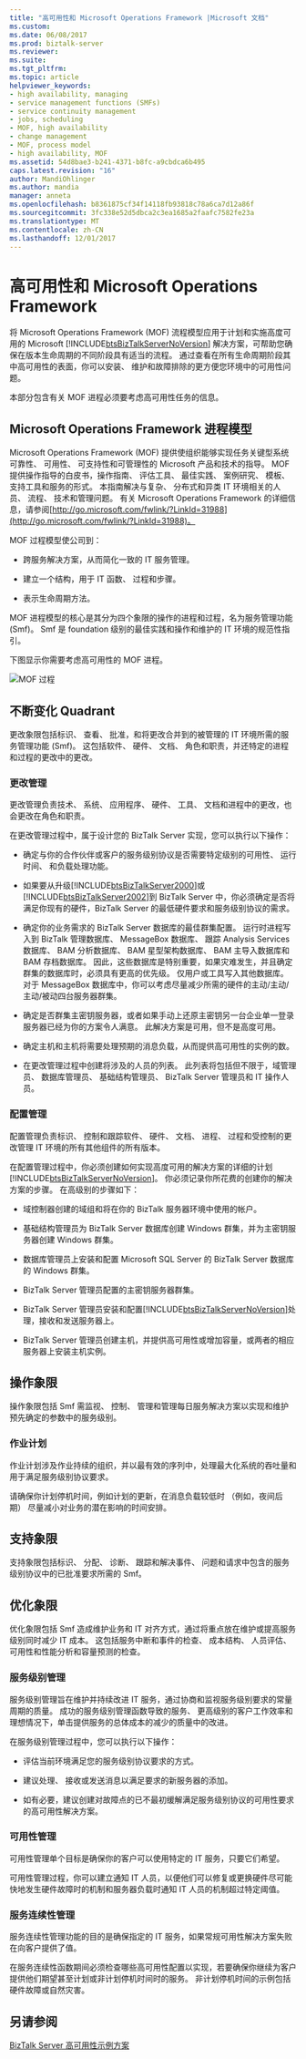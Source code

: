 ```yaml
---
title: "高可用性和 Microsoft Operations Framework |Microsoft 文档"
ms.custom: 
ms.date: 06/08/2017
ms.prod: biztalk-server
ms.reviewer: 
ms.suite: 
ms.tgt_pltfrm: 
ms.topic: article
helpviewer_keywords:
- high availability, managing
- service management functions (SMFs)
- service continuity management
- jobs, scheduling
- MOF, high availability
- change management
- MOF, process model
- high availability, MOF
ms.assetid: 54d8bae3-b241-4371-b8fc-a9cbdca6b495
caps.latest.revision: "16"
author: MandiOhlinger
ms.author: mandia
manager: anneta
ms.openlocfilehash: b8361875cf34f14118fb93818c78a6ca7d12a86f
ms.sourcegitcommit: 3fc338e52d5dbca2c3ea1685a2faafc7582fe23a
ms.translationtype: MT
ms.contentlocale: zh-CN
ms.lasthandoff: 12/01/2017
---
```

# <a name="high-availability-and-the-microsoft-operations-framework"></a>高可用性和 Microsoft Operations Framework
将 Microsoft Operations Framework (MOF) 流程模型应用于计划和实施高度可用的 Microsoft [!INCLUDE[btsBizTalkServerNoVersion](../includes/btsbiztalkservernoversion-md.md)] 解决方案，可帮助您确保在版本生命周期的不同阶段具有适当的流程。 通过查看在所有生命周期阶段其中高可用性的表面，你可以安装、 维护和故障排除的更方便您环境中的可用性问题。  
  
 本部分包含有关 MOF 进程必须要考虑高可用性任务的信息。  
  
## <a name="microsoft-operations-framework-process-model"></a>Microsoft Operations Framework 进程模型  
 Microsoft Operations Framework (MOF) 提供使组织能够实现任务关键型系统可靠性、 可用性、 可支持性和可管理性的 Microsoft 产品和技术的指导。 MOF 提供操作指导的白皮书，操作指南、 评估工具、 最佳实践、 案例研究、 模板、 支持工具和服务的形式。 本指南解决与复杂、 分布式和异类 IT 环境相关的人员、 流程、 技术和管理问题。 有关 Microsoft Operations Framework 的详细信息，请参阅[http://go.microsoft.com/fwlink/?LinkId=31988](http://go.microsoft.com/fwlink/?LinkId=31988)。  
  
 MOF 过程模型使公司到：  
  
-   跨服务解决方案，从而简化一致的 IT 服务管理。  
  
-   建立一个结构，用于 IT 函数、 过程和步骤。  
  
-   表示生命周期方法。  
  
 MOF 进程模型的核心是其分为四个象限的操作的进程和过程，名为服务管理功能 (Smf)。 Smf 是 foundation 级别的最佳实践和操作和维护的 IT 环境的规范性指引。  
  
 下图显示你需要考虑高可用性的 MOF 进程。  
  
 ![MOF 过程](../core/media/tdi-highava-mof.gif "TDI_HighAva_MOF")  
  
## <a name="changing-quadrant"></a>不断变化 Quadrant  
 更改象限包括标识、 查看、 批准，和将更改合并到的被管理的 IT 环境所需的服务管理功能 (Smf)。 这包括软件、 硬件、 文档、 角色和职责，并还特定的进程和过程的更改中的更改。  
  
### <a name="change-management"></a>更改管理  
 更改管理负责技术、 系统、 应用程序、 硬件、 工具、 文档和进程中的更改，也会更改在角色和职责。  
  
 在更改管理过程中，属于设计您的 BizTalk Server 实现，您可以执行以下操作：  
  
-   确定与你的合作伙伴或客户的服务级别协议是否需要特定级别的可用性、 运行时间、 和负载处理功能。  
  
-   如果要从升级[!INCLUDE[btsBizTalkServer2000](../includes/btsbiztalkserver2000-md.md)]或[!INCLUDE[btsBizTalkServer2002](../includes/btsbiztalkserver2002-md.md)]到 BizTalk Server 中，你必须确定是否将满足你现有的硬件，BizTalk Server 的最低硬件要求和服务级别协议的需求。  
  
-   确定你的业务需求的 BizTalk Server 数据库的最佳群集配置。 运行时进程写入到 BizTalk 管理数据库、 MessageBox 数据库、 跟踪 Analysis Services 数据库、 BAM 分析数据库、 BAM 星型架构数据库、 BAM 主导入数据库和 BAM 存档数据库。 因此，这些数据库是特别重要，如果灾难发生，并且确定群集的数据库时，必须具有更高的优先级。 仅用户或工具写入其他数据库。 对于 MessageBox 数据库中，你可以考虑尽量减少所需的硬件的主动/主动/主动/被动四台服务器群集。  
  
-   确定是否群集主密钥服务器，或者如果手动上还原主密钥另一台企业单一登录服务器已经为你的方案令人满意。 此解决方案是可用，但不是高度可用。  
  
-   确定主机和主机将需要处理预期的消息负载，从而提供高可用性的实例的数。  
  
-   在更改管理过程中创建将涉及的人员的列表。 此列表将包括但不限于，域管理员、 数据库管理员、 基础结构管理员、 BizTalk Server 管理员和 IT 操作人员。  
  
### <a name="configuration-management"></a>配置管理  
 配置管理负责标识、 控制和跟踪软件、 硬件、 文档、 进程、 过程和受控制的更改管理 IT 环境的所有其他组件的所有版本。  
  
 在配置管理过程中，你必须创建如何实现高度可用的解决方案的详细的计划[!INCLUDE[btsBizTalkServerNoVersion](../includes/btsbiztalkservernoversion-md.md)]。 你必须记录你所花费的创建你的解决方案的步骤。 在高级别的步骤如下：  
  
-   域控制器创建的域组和将在你的 BizTalk 服务器环境中使用的帐户。  
  
-   基础结构管理员为 BizTalk Server 数据库创建 Windows 群集，并为主密钥服务器创建 Windows 群集。  
  
-   数据库管理员上安装和配置 Microsoft SQL Server 的 BizTalk Server 数据库的 Windows 群集。  
  
-   BizTalk Server 管理员配置的主密钥服务器群集。  
  
-   BizTalk Server 管理员安装和配置[!INCLUDE[btsBizTalkServerNoVersion](../includes/btsbiztalkservernoversion-md.md)]处理，接收和发送服务器上。  
  
-   BizTalk Server 管理员创建主机，并提供高可用性或增加容量，或两者的相应服务器上安装主机实例。  
  
## <a name="operating-quadrant"></a>操作象限  
 操作象限包括 Smf 需监视、 控制、 管理和管理每日服务解决方案以实现和维护预先确定的参数中的服务级别。  
  
### <a name="job-scheduling"></a>作业计划  
 作业计划涉及作业持续的组织，并以最有效的序列中，处理最大化系统的吞吐量和用于满足服务级别协议要求。  
  
 请确保你计划停机时间，例如计划的更新，在消息负载较低时 （例如，夜间后期） 尽量减小对业务的潜在影响的时间安排。  
  
## <a name="supporting-quadrant"></a>支持象限  
 支持象限包括标识、 分配、 诊断、 跟踪和解决事件、 问题和请求中包含的服务级别协议中的已批准要求所需的 Smf。  
  
## <a name="optimizing-quadrant"></a>优化象限  
 优化象限包括 Smf 造成维护业务和 IT 对齐方式，通过将重点放在维护或提高服务级别同时减少 IT 成本。 这包括服务中断和事件的检查、 成本结构、 人员评估、 可用性和性能分析和容量预测的检查。  
  
### <a name="service-level-management"></a>服务级别管理  
 服务级别管理旨在维护并持续改进 IT 服务，通过协商和监视服务级别要求的常量周期的质量。 成功的服务级别管理函数导致的服务、 更高级别的客户工作效率和理想情况下，单击提供服务的总体成本的减少的质量中的改进。  
  
 在服务级别管理过程中，您可以执行以下操作：  
  
-   评估当前环境满足您的服务级别协议要求的方式。  
  
-   建议处理、 接收或发送消息以满足要求的新服务器的添加。  
  
-   如有必要，建议创建对故障点的已不最初缓解满足服务级别协议的可用性要求的高可用性解决方案。  
  
### <a name="availability-management"></a>可用性管理  
 可用性管理单个目标是确保你的客户可以使用特定的 IT 服务，只要它们希望。  
  
 可用性管理过程，你可以建立通知 IT 人员，以便他们可以修复或更换硬件尽可能快地发生硬件故障时的机制和服务器负载时通知 IT 人员的机制超过特定阈值。  
  
### <a name="service-continuity-management"></a>服务连续性管理  
 服务连续性管理功能的目的是确保指定的 IT 服务，如果常规可用性解决方案失败在向客户提供了值。  
  
 在服务连续性函数期间必须检查哪些高可用性配置以实现，若要确保你继续为客户提供他们期望甚至计划或非计划停机时间时的服务。 非计划停机时间的示例包括硬件故障或自然灾害。  
  
## <a name="see-also"></a>另请参阅  
 [BizTalk Server 高可用性示例方案](../core/sample-biztalk-server-high-availability-scenarios.md)